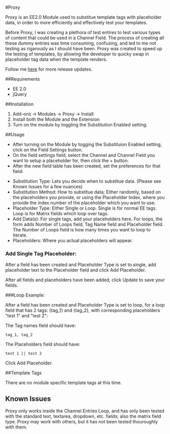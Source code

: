 #Proxy

Proxy is an EE2.0 Module used to substitue template tags with placeholder data, in order to more efficiently and effectively test your templates.

Before Proxy, I was creating a plethora of test entires to test various types of content that could be used in a Channel Field.  The process of creating all these dummy entries was time consuming, confusing, and led to me not testing as rigarously as I should have been.  Proxy was created to speed up the testing of templates, by allowing the developer to quicky swap in placeholder tag data when the template renders.

Follow me <a href='http://www.twitter.com/bryant_'>here</a> for more release updates.

##Requirements

* EE 2.0
* jQuery

##Installation
1. Add-ons -> Modules -> Proxy -> Install
2. Install both the Module and the Extension
3. Turn on the module by toggling the Substitution Enabled setting.

##Usage
* After turning on the Module by togging the Substituion Enabled setting, click on the Field Settings button.
* On the field settings field, select the Channel and Channel Field you want to setup a placeholder for, then click the + button.
* After the new field table has been created, set the preferences for that field:

- Substitution Type: Lets you decide when to substitue data. (Please see Known Issues for a few nuances)
- Substitution Method: How to substitue data; Either randomly, based on the placeholders you provide, or using the Placeholder Index, where you provide the index number of the placeholder which you want to use.
- Placeholder Type: Either Single or Loop.  Single is for normal EE tags.  Loop is for Matrix fields which loop over tags.
- Add Data(s): For single tags, add your placeholders here.  For loops, the form adds Number of Loops field, Tag Name field and Placeholder field. The Number of Loops field is how many times you want to loop to iterate.
- Placeholders: Where you actual placeholders will appear.

### Add Single Tag Placeholder:

After a field has been created and Placeholder Type is set to single, add placeholder text to the Placeholder field and click Add Placeholder.

After all fields and placeholders have been added, click Update to save your fields.

###Loop Example:

After a field has been created and Placeholder Type is set to loop, for a loop field that has 2 tags: {tag_1} and {tag_2}, with corresponding placeholders "test 1" and "test 2": 

The Tag names field should have:

	tag_1, tag_2

The Placeholders field should have:

	test 1 || test 2

Click Add Placeholder.

##Template Tags

There are no module specific template tags at this time.

## Known Issues

Proxy only works inside the Channel Entries Loop, and has only been tested with the standard text, textarea, dropdown, etc. fields; also the matrix field type.  Proxy may work with others, but it has not been tested thouroughly with them.

